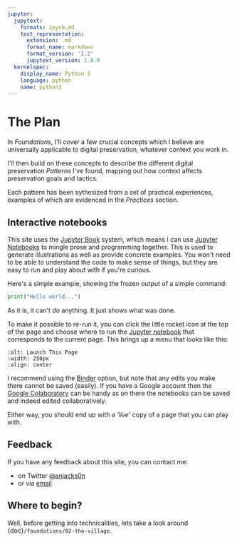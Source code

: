 ```yaml
---
jupyter:
  jupytext:
    formats: ipynb,md
    text_representation:
      extension: .md
      format_name: markdown
      format_version: '1.2'
      jupytext_version: 1.8.0
  kernelspec:
    display_name: Python 3
    language: python
    name: python3
---
```


# The Plan

In _Foundations_, I'll cover a few crucial concepts which I believe are universally applicable to digital preservation, whatever context you work in. 

I'll then build on these concepts to describe the different digital preservation _Patterns_ I've found, mapping out how context affects preservation goals and tactics. 

Each pattern has been sythesized from a set of practical experiences, examples of which are evidenced in the _Practices_ section.



## Interactive notebooks

This site uses the [Jupyter Book](https://jupyterbook.org/) system, which means I can use [Jupyter Notebooks](https://jupyter.org/) to mingle prose and programming together. This is used to generate illustrations as well as provide concrete examples. You won't need to be able to understand the code to make sense of things, but they are easy to run and play about with if you're curious.

Here's a simple example, showing the frozen output of a simple command:

```python
print("Hello world...")
```

As it is, it can't _do_ anything. It just shows what was done.

To make it possible to re-run it, you can click the little rocket icon at the top of the page and choose where to run the [Jupyter notebook](https://jupyter.org/) that corresponds to the current page. This brings up a menu that looks like this:
 
 ```{image} ../images/launch-this-page.png
:alt: Launch This Page
:width: 250px
:align: center
```

I recommend using the [Binder](https://mybinder.org/) option, but note that any edits you make there cannot be saved (easily). If you have a Google account then the [Google Colaboratory](https://colab.research.google.com/) can be handy as on there the notebooks can be saved and indeed edited collaboratively. 

Either way, you should end up with a _'live'_ copy of a page that you can play with.


## Feedback

If you have any feedback about this site, you can contact me:

- on Twitter [@anjacks0n](https://twitter.com/anjacks0n)
- or via [email](mailto:anj@anjackson.net)

## Where to begin?

Well, before getting into technicalities, lets take a look around {doc}`/foundations/02-the-village`.

